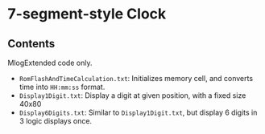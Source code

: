 # 7-segment-style Clock

## Contents
MlogExtended code only.

* `RomFlashAndTimeCalculation.txt`: Initializes memory cell, and converts time into `HH:mm:ss` format.
* `Display1Digit.txt`: Display a digit at given position, with a fixed size 40x80
* `Display6Digits.txt`: Similar to `Display1Digit.txt`, but display 6 digits in 3 logic displays once.
